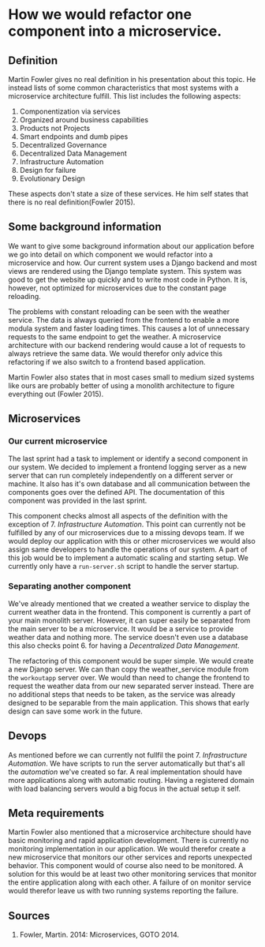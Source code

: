 # How we would refactor one component into a microservice.

## Definition
Martin Fowler gives no real definition in his presentation about this topic. He instead lists of some common characteristics that most systems with a microservice architecture fulfill. This list includes the following aspects:
1. Componentization via services
2. Organized around business capabilities
3. Products not Projects
4. Smart endpoints and dumb pipes
5. Decentralized Governance
6. Decentralized Data Management
7. Infrastructure Automation
8. Design for failure
9. Evolutionary Design   

These aspects don't state a size of these services. He him self states that there is no real definition(Fowler 2015). 

## Some background information
We want to give some background information about our application before we go into detail on which component we would refactor into a microservice and how. Our current system uses a Django backend and most views are rendered using the Django template system. This system was good to get the website up quickly and to write most code in Python. It is, however, not optimized for microservices due to the constant page reloading.

The problems with constant reloading can be seen with the weather service. The data is always queried from the frontend to enable a more modula system and faster loading times. This causes a lot of unnecessary requests to the same endpoint to get the weather. A microservice architecture with our backend rendering would cause a lot of requests to always retrieve the same data. We would therefor only advice this refactoring if we also switch to a frontend based application. 

Martin Fowler also states that in most cases small to medium sized systems like ours are probably better of using a monolith architecture to figure everything out (Fowler 2015). 

## Microservices

### Our current microservice
The last sprint had a task to implement or identify a second component in our system. We decided to implement a frontend logging server as a new server that can run completely independently on a different server or machine. It also has it's own database and all communication between the components goes over the defined API. The documentation of this component was provided in the last sprint.

This component checks almost all aspects of the definition with the exception of 7. _Infrastructure Automation_. This point can currently not be fulfilled by any of our microservices due to a missing devops team. If we would deploy our application with this or other microservices we would also assign same developers to handle the operations of our system. A part of this job would be to implement a automatic scaling and starting setup. We currently only have a `run-server.sh` script to handle the server startup. 

### Separating another component
We've already mentioned that we created a weather service to display the current weather data in the frontend. This component is currently a part of your main monolith server. However, it can super easily be separated from the main server to be a microservice. It would be a service to provide weather data and nothing more. The service doesn't even use a database this also checks point 6. for having a _Decentralized Data Management_.

The refactoring of this component would be super simple. We would create a new Django server. We can than copy the weather_service module from the `workoutapp` server over. We would than need to change the frontend to request the weather data from our new separated server instead. There are no additional steps that needs to be taken, as the service was already designed to be separable from the main application. This shows that early design can save some work in the future.

## Devops
As mentioned before we can currently not fullfil the point 7. _Infrastructure Automation_. We have scripts to run the server automatically but that's all the _automation_ we've created so far. A real implementation should have more applications along with automatic routing. Having a registered domain with load balancing servers would a big focus in the actual setup it self.

## Meta requirements
Martin Fowler also mentioned that a microservice architecture should have basic monitoring and rapid application development. There is currently no monitoring implementation in our application. We would therefor create a new microservice that monitors our other services and reports unexpected behavior. This component would of course also need to be monitored. A solution for this would be at least two other monitoring services that monitor the entire application along with each other. A failure of on monitor service would therefor leave us with two running systems reporting the failure.

## Sources
1. Fowler, Martin. 2014: Microservices, GOTO 2014. 